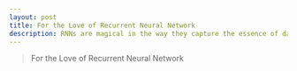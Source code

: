 ```yaml
---
layout: post
title: For the Love of Recurrent Neural Network
description: RNNs are magical in the way they capture the essence of data over a period of time.
---
```


>For the Love of Recurrent Neural Network

